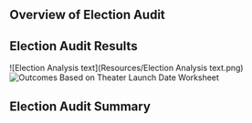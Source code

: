 ## Overview of Election Audit 

## Election Audit Results 
![Election Analysis text](Resources/Election Analysis text.png)
![Outcomes Based on Theater Launch Date Worksheet](Resources/Theater_Outcomes_vs_Launch.png)
## Election Audit Summary 
